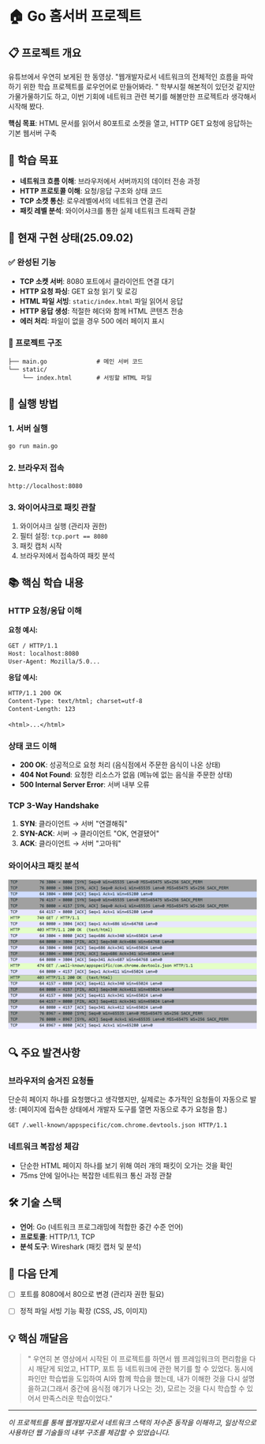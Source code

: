 # 🏠 Go 홈서버 프로젝트

## 📋 프로젝트 개요
유튜브에서 우연히 보게된 한 동영상.
"웹개발자로서 네트워크의 전체적인 흐름을 파악하기 위한 학습 프로젝트를 로우언어로 만들어봐라. "
학부시절 해본적이 있던것 같지만 가물가물하기도 하고, 이번 기회에 네트워크 관련 복기를 해볼만한 프로젝트라 생각해서 시작해 봤다.

**핵심 목표**: HTML 문서를 읽어서 80포트로 소켓을 열고, HTTP GET 요청에 응답하는 기본 웹서버 구축

## 🎯 학습 목표
- **네트워크 흐름 이해**: 브라우저에서 서버까지의 데이터 전송 과정
- **HTTP 프로토콜 이해**: 요청/응답 구조와 상태 코드
- **TCP 소켓 통신**: 로우레벨에서의 네트워크 연결 관리
- **패킷 레벨 분석**: 와이어샤크를 통한 실제 네트워크 트래픽 관찰

## 🚀 현재 구현 상태(25.09.02)

### ✅ 완성된 기능
- **TCP 소켓 서버**: 8080 포트에서 클라이언트 연결 대기
- **HTTP 요청 파싱**: GET 요청 읽기 및 로깅
- **HTML 파일 서빙**: `static/index.html` 파일 읽어서 응답
- **HTTP 응답 생성**: 적절한 헤더와 함께 HTML 콘텐츠 전송
- **에러 처리**: 파일이 없을 경우 500 에러 페이지 표시

### 📁 프로젝트 구조
```
├── main.go              # 메인 서버 코드
└── static/
    └── index.html       # 서빙할 HTML 파일
```

## 🔧 실행 방법

### 1. 서버 실행
```bash
go run main.go
```

### 2. 브라우저 접속
```
http://localhost:8080
```

### 3. 와이어샤크로 패킷 관찰
1. 와이어샤크 실행 (관리자 권한)
2. 필터 설정: `tcp.port == 8080`  
3. 패킷 캡처 시작
4. 브라우저에서 접속하여 패킷 분석

## 📚 핵심 학습 내용

### HTTP 요청/응답 이해
**요청 예시:**
```
GET / HTTP/1.1
Host: localhost:8080
User-Agent: Mozilla/5.0...
```

**응답 예시:**
```
HTTP/1.1 200 OK
Content-Type: text/html; charset=utf-8
Content-Length: 123

<html>...</html>
```

### 상태 코드 이해
- **200 OK**: 성공적으로 요청 처리 (음식점에서 주문한 음식이 나온 상태)
- **404 Not Found**: 요청한 리소스가 없음 (메뉴에 없는 음식을 주문한 상태)
- **500 Internal Server Error**: 서버 내부 오류

### TCP 3-Way Handshake
1. **SYN**: 클라이언트 → 서버 "연결해줘"
2. **SYN-ACK**: 서버 → 클라이언트 "OK, 연결됐어"  
3. **ACK**: 클라이언트 → 서버 "고마워"

### 와이어샤크 패킷 분석
![패킷 캡처](./.images/wireshark.png)

## 🔍 주요 발견사항

### 브라우저의 숨겨진 요청들
단순히 페이지 하나를 요청했다고 생각했지만, 실제로는 추가적인 요청들이 자동으로 발생:
(페이지에 접속한 상태에서 개발자 도구를 열면 자동으로 추가 요청을 함.)
```
GET /.well-known/appspecific/com.chrome.devtools.json HTTP/1.1
```

### 네트워크 복잡성 체감
- 단순한 HTML 페이지 하나를 보기 위해 여러 개의 패킷이 오가는 것을 확인
- 75ms 안에 일어나는 복잡한 네트워크 통신 과정 관찰

## 🛠 기술 스택
- **언어**: Go (네트워크 프로그래밍에 적합한 중간 수준 언어)
- **프로토콜**: HTTP/1.1, TCP
- **분석 도구**: Wireshark (패킷 캡처 및 분석)

## 🎯 다음 단계
- [ ] 포트를 8080에서 80으로 변경 (관리자 권한 필요)
- [ ] 정적 파일 서빙 기능 확장 (CSS, JS, 이미지)


## 💡 핵심 깨달음
> " 우연히 본 영상에서 시작된 이 프로젝트를 하면서 웹 프레임워크의 편리함을 다시 깨닫게 되었고, HTTP, 포트 등 네트워크에 관한 복기를 할 수 있었다. 동시에 파인만 학습법을 도입하여 AI와 함께 학습을 했는데, 내가 이해한 것을 다시 설명을하고(그래서 중간에 음식점 얘기가 나오는 것), 모르는 것을 다시 학습할 수 있어서 만족스러운 학습이었다."

---
*이 프로젝트를 통해 웹개발자로서 네트워크 스택의 저수준 동작을 이해하고, 일상적으로 사용하던 웹 기술들의 내부 구조를 체감할 수 있었습니다.*